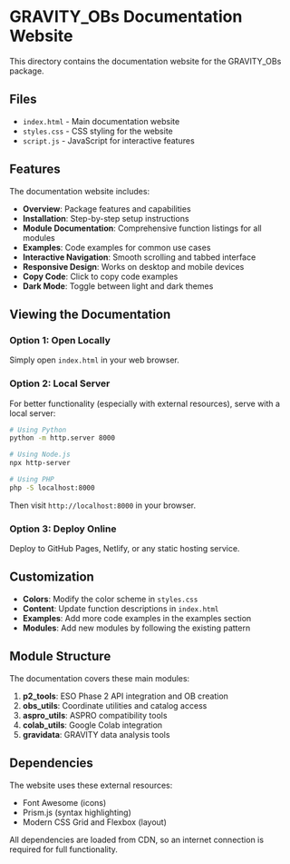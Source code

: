 # GRAVITY_OBs Documentation Website

This directory contains the documentation website for the GRAVITY_OBs package.

## Files

- `index.html` - Main documentation website
- `styles.css` - CSS styling for the website  
- `script.js` - JavaScript for interactive features

## Features

The documentation website includes:

- **Overview**: Package features and capabilities
- **Installation**: Step-by-step setup instructions
- **Module Documentation**: Comprehensive function listings for all modules
- **Examples**: Code examples for common use cases
- **Interactive Navigation**: Smooth scrolling and tabbed interface
- **Responsive Design**: Works on desktop and mobile devices
- **Copy Code**: Click to copy code examples
- **Dark Mode**: Toggle between light and dark themes

## Viewing the Documentation

### Option 1: Open Locally
Simply open `index.html` in your web browser.

### Option 2: Local Server
For better functionality (especially with external resources), serve with a local server:

```bash
# Using Python
python -m http.server 8000

# Using Node.js
npx http-server

# Using PHP
php -S localhost:8000
```

Then visit `http://localhost:8000` in your browser.

### Option 3: Deploy Online
Deploy to GitHub Pages, Netlify, or any static hosting service.

## Customization

- **Colors**: Modify the color scheme in `styles.css`
- **Content**: Update function descriptions in `index.html`
- **Examples**: Add more code examples in the examples section
- **Modules**: Add new modules by following the existing pattern

## Module Structure

The documentation covers these main modules:

1. **p2_tools**: ESO Phase 2 API integration and OB creation
2. **obs_utils**: Coordinate utilities and catalog access
3. **aspro_utils**: ASPRO compatibility tools
4. **colab_utils**: Google Colab integration
5. **gravidata**: GRAVITY data analysis tools

## Dependencies

The website uses these external resources:
- Font Awesome (icons)
- Prism.js (syntax highlighting)
- Modern CSS Grid and Flexbox (layout)

All dependencies are loaded from CDN, so an internet connection is required for full functionality.
